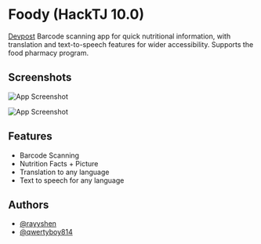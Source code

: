
# Foody (HackTJ 10.0)

[Devpost](https://devpost.com/software/foody-oxk6u4)
Barcode scanning app for quick nutritional information, with translation and text-to-speech features for wider accessibility. Supports the food pharmacy program. 


## Screenshots

![App Screenshot](https://github.com/youfriendlyasian/foody/blob/main/img/landing.png)

![App Screenshot](https://github.com/youfriendlyasian/foody/blob/main/img/facts.png)





## Features

- Barcode Scanning
- Nutrition Facts + Picture
- Translation to any language
- Text to speech for any language


## Authors

- [@rayyshen](https://www.github.com/rayyshen)
- [@qwertyboy814](https://www.github.com/qwertyboy814)